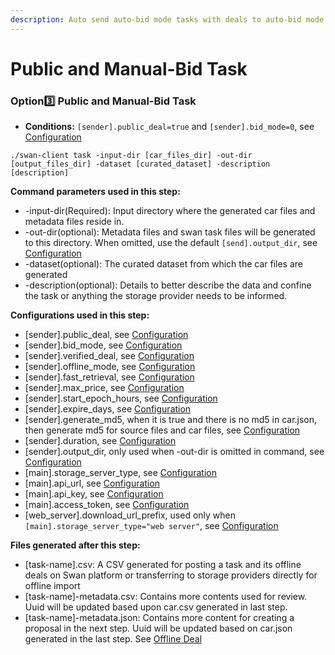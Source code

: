 ```yaml
---
description: Auto send auto-bid mode tasks with deals to auto-bid mode storage provider
---
```


# Public and Manual-Bid Task

### Option3️⃣ Public and Manual-Bid Task

* **Conditions:** `[sender].public_deal=true` and `[sender].bid_mode=0`, see [Configuration](https://github.com/filswan/go-swan-client/tree/release-v0.1.0-rc1#Configuration)

```
./swan-client task -input-dir [car_files_dir] -out-dir [output_files_dir] -dataset [curated_dataset] -description [description]
```

**Command parameters used in this step:**

* \-input-dir(Required): Input directory where the generated car files and metadata files reside in.
* \-out-dir(optional): Metadata files and swan task files will be generated to this directory. When omitted, use the default `[send].output_dir`, see [Configuration](https://github.com/filswan/go-swan-client/tree/release-v0.1.0-rc1#Configuration)
* \-dataset(optional): The curated dataset from which the car files are generated
* \-description(optional): Details to better describe the data and confine the task or anything the storage provider needs to be informed.

**Configurations used in this step:**

* \[sender].public\_deal, see [Configuration](https://github.com/filswan/go-swan-client/tree/release-v0.1.0-rc1#Configuration)
* \[sender].bid\_mode, see [Configuration](https://github.com/filswan/go-swan-client/tree/release-v0.1.0-rc1#Configuration)
* \[sender].verified\_deal, see [Configuration](https://github.com/filswan/go-swan-client/tree/release-v0.1.0-rc1#Configuration)
* \[sender].offline\_mode, see [Configuration](https://github.com/filswan/go-swan-client/tree/release-v0.1.0-rc1#Configuration)
* \[sender].fast\_retrieval, see [Configuration](https://github.com/filswan/go-swan-client/tree/release-v0.1.0-rc1#Configuration)
* \[sender].max\_price, see [Configuration](https://github.com/filswan/go-swan-client/tree/release-v0.1.0-rc1#Configuration)
* \[sender].start\_epoch\_hours, see [Configuration](https://github.com/filswan/go-swan-client/tree/release-v0.1.0-rc1#Configuration)
* \[sender].expire\_days, see [Configuration](https://github.com/filswan/go-swan-client/tree/release-v0.1.0-rc1#Configuration)
* \[sender].generate\_md5, when it is true and there is no md5 in car.json, then generate md5 for source files and car files, see [Configuration](https://github.com/filswan/go-swan-client/tree/release-v0.1.0-rc1#Configuration)
* \[sender].duration, see [Configuration](https://github.com/filswan/go-swan-client/tree/release-v0.1.0-rc1#Configuration)
* \[sender].output\_dir, only used when -out-dir is omitted in command, see [Configuration](https://github.com/filswan/go-swan-client/tree/release-v0.1.0-rc1#Configuration)
* \[main].storage\_server\_type, see [Configuration](https://github.com/filswan/go-swan-client/tree/release-v0.1.0-rc1#Configuration)
* \[main].api\_url, see [Configuration](https://github.com/filswan/go-swan-client/tree/release-v0.1.0-rc1#Configuration)
* \[main].api\_key, see [Configuration](https://github.com/filswan/go-swan-client/tree/release-v0.1.0-rc1#Configuration)
* \[main].access\_token, see [Configuration](https://github.com/filswan/go-swan-client/tree/release-v0.1.0-rc1#Configuration)
* \[web\_server].download\_url\_prefix, used only when `[main].storage_server_type="web server"`, see [Configuration](https://github.com/filswan/go-swan-client/tree/release-v0.1.0-rc1#Configuration)

**Files generated after this step:**

* \[task-name].csv: A CSV generated for posting a task and its offline deals on Swan platform or transferring to storage providers directly for offline import
* \[task-name]-metadata.csv: Contains more contents used for review. Uuid will be updated based upon car.csv generated in last step.
* \[task-name]-metadata.json: Contains more content for creating a proposal in the next step. Uuid will be updated based on car.json generated in the last step. See [Offline Deal](https://github.com/filswan/go-swan-client/tree/release-v0.1.0-rc1#Offline-Deal)
